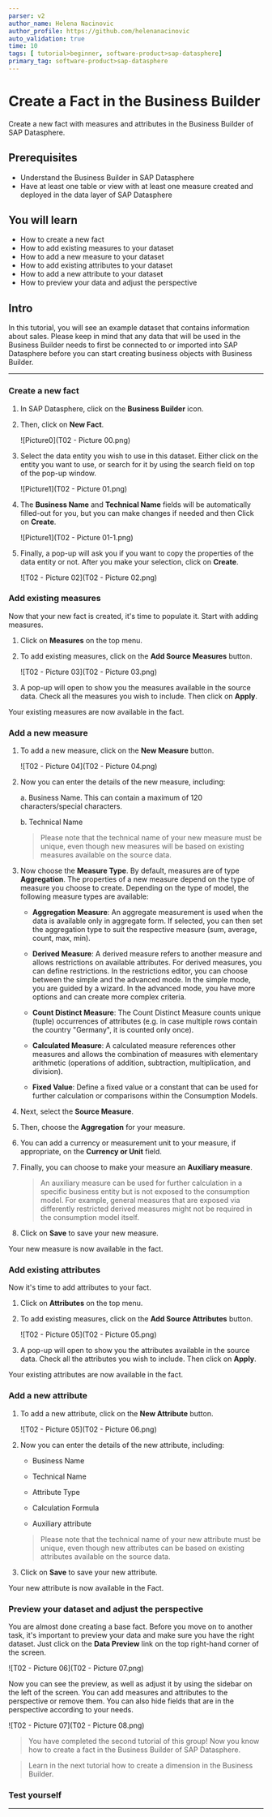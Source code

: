 ```yaml
---
parser: v2
author_name: Helena Nacinovic
author_profile: https://github.com/helenanacinovic
auto_validation: true
time: 10
tags: [ tutorial>beginner, software-product>sap-datasphere]
primary_tag: software-product>sap-datasphere
---
```


# Create a Fact in the Business Builder
<!-- description --> Create a new fact with measures and attributes in the Business Builder of SAP Datasphere.

## Prerequisites
- Understand the Business Builder in SAP Datasphere
- Have at least one table or view with at least one measure created and deployed in the data layer of SAP Datasphere

## You will learn
- How to create a new fact
- How to add existing measures to your dataset
- How to add a new measure to your dataset
- How to add existing attributes to your dataset
- How to add a new attribute to your dataset
- How to preview your data and adjust the perspective



## Intro


In this tutorial, you will see an example dataset that contains information about sales. Please keep in mind that any data that will be used in the Business Builder needs to first be connected to or imported into SAP Datasphere before you can start creating business objects with Business Builder.

---

### Create a new fact


1.	In SAP Datasphere, click on the **Business Builder** icon.

2.	Then, click on **New Fact**.

    ![Picture0](T02 - Picture 00.png)

3.	Select the data entity you wish to use in this dataset. Either click on the entity you want to use, or search for it by using the search field on top of the pop-up window.

    ![Picture1](T02 - Picture 01.png)

4.	The **Business Name** and **Technical Name** fields will be automatically filled-out for you, but you can make changes if needed and then Click on **Create**.

    ![Picture1](T02 - Picture 01-1.png)

5.	Finally, a pop-up will ask you if you want to copy the properties of the data entity or not. After you make your selection, click on **Create**.

    ![T02 - Picture 02](T02 - Picture 02.png)


### Add existing measures

Now that your new fact is created, it's time to populate it. Start with adding measures.

1.	Click on **Measures** on the top menu.

2.	To add existing measures, click on the **Add Source Measures** button.

    ![T02 - Picture 03](T02 - Picture 03.png)

3.	A pop-up will open to show you the measures available in the source data. Check all the measures you wish to include. Then click on **Apply**.

Your existing measures are now available in the fact.

### Add a new measure

1.	To add a new measure, click on the **New Measure** button.

    ![T02 - Picture 04](T02 - Picture 04.png)

2.	Now you can enter the details of the new measure, including:

    a.	Business Name. This can contain a maximum of 120 characters/special characters.

    b.	Technical Name

    > Please note that the technical name of your new measure must be unique, even though new measures will be based on existing measures available on the source data.

3.	Now choose the **Measure Type**. By default, measures are of type **Aggregation**. The properties of a new measure depend on the type of measure you choose to create. Depending on the type of model, the following measure types are available:

    -	**Aggregation Measure**: An aggregate measurement is used when the data is available only in aggregate form. If selected, you can then set the aggregation type to suit the respective measure (sum, average, count, max, min).

    -	**Derived Measure**: A derived measure refers to another measure and allows restrictions on available attributes. For derived measures, you can define restrictions. In the restrictions editor, you can choose between the simple and the advanced mode. In the simple mode, you are guided by a wizard. In the advanced mode, you have more options and can create more complex criteria.

    -	**Count Distinct Measure**: The Count Distinct Measure counts unique (tuple) occurrences of attributes (e.g. in case multiple rows contain the country "Germany", it is counted only once).

    -	**Calculated Measure**: A calculated measure references other measures and allows the combination of measures with elementary arithmetic (operations of addition, subtraction, multiplication, and division).

    -	**Fixed Value**: Define a fixed value or a constant that can be used for further calculation or comparisons within the Consumption Models.

4.	Next, select the **Source Measure**.

5.	Then, choose the **Aggregation** for your measure.

6.	You can add a currency or measurement unit to your measure, if appropriate, on the **Currency or Unit** field.


7.	Finally, you can choose to make your measure an **Auxiliary measure**.

    > An auxiliary measure can be used for further calculation in a specific business entity but is not exposed to the consumption model. For example, general measures that are exposed via differently restricted derived measures might not be required in the consumption model itself.

8.	Click on **Save** to save your new measure.

Your new measure is now available in the fact.

### Add existing attributes


Now it's time to add attributes to your fact.

1.	Click on **Attributes** on the top menu.

2.	To add existing measures, click on the **Add Source Attributes** button.

    ![T02 - Picture 05](T02 - Picture 05.png)

3.	A pop-up will open to show you the attributes available in the source data. Check all the attributes you wish to include. Then click on **Apply**.

Your existing attributes are now available in the fact.


### Add a new attribute


1.	To add a new attribute, click on the **New Attribute** button.

    ![T02 - Picture 05](T02 - Picture 06.png)

2.	Now you can enter the details of the new attribute, including:

    - Business Name

    - Technical Name

    - Attribute Type

    - Calculation Formula

    - Auxiliary attribute

    > Please note that the technical name of your new attribute must be unique, even though new attributes can be based on existing attributes available on the source data.

3.	Click on **Save** to save your new attribute.

Your new attribute is now available in the Fact.



### Preview your dataset and adjust the perspective


You are almost done creating a base fact. Before you move on to another task, it's important to preview your data and make sure you have the right dataset.
Just click on the **Data Preview** link on the top right-hand corner of the screen.

![T02 - Picture 06](T02 - Picture 07.png)

Now you can see the preview, as well as adjust it by using the sidebar on the left of the screen. You can add measures and attributes to the perspective or remove them. You can also hide fields that are in the perspective according to your needs.

![T02 - Picture 07](T02 - Picture 08.png)

> You have completed the second tutorial of this group! Now you know how to create a fact in the Business Builder of SAP Datasphere.

> Learn in the next tutorial how to create a dimension in the Business Builder.



### Test yourself


---
